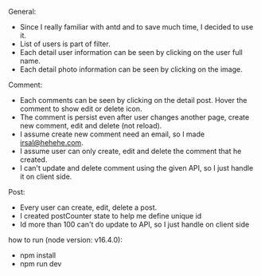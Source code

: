 General:
- Since I really familiar with antd and to save much time, I decided to use it.
- List of users is part of filter.
- Each detail user information can be seen by clicking on the user full name.
- Each detail photo information can be seen by clicking on the image.

Comment:
- Each comments can be seen by clicking on the detail post. Hover the comment to show edit or delete icon.
- The comment is persist even after user changes another page, create new comment, edit and delete (not reload).
- I assume create new comment need an email, so I made irsal@hehehe.com.
- I assume user can only create, edit and delete the comment that he created.
- I can't update and delete comment using the given API, so I just handle it on client side.

Post:
- Every user can create, edit, delete a post.
- I created postCounter state to help me define unique id
- Id more than 100 can't do update to API, so I just handle on client side


how to run (node version: v16.4.0): 
- npm install
- npm run dev